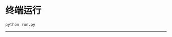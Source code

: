 # 终端运行

```shell
python run.py
```
***************************************************************************************************************************************************************************************************************************************************************************************************************************************************************************************************************************************************************************************************************************************************************************************************************************************************************************************************************************************************************************************************************************************************************************************************************************************************************************************************************************************************************************************************************************************************************************